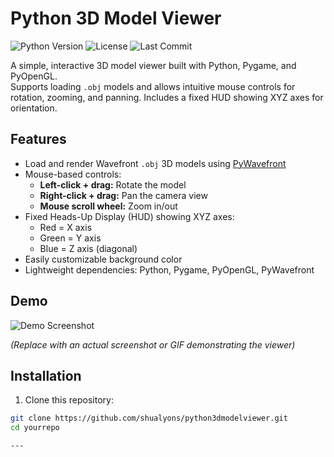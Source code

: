 # Python 3D Model Viewer

![Python Version](https://img.shields.io/badge/python-3.6%2B-blue)
![License](https://img.shields.io/badge/license-MIT-green)
![Last Commit](https://img.shields.io/github/last-commit/shualyons/python3dmodelviewer)

A simple, interactive 3D model viewer built with Python, Pygame, and PyOpenGL.  
Supports loading `.obj` models and allows intuitive mouse controls for rotation, zooming, and panning. Includes a fixed HUD showing XYZ axes for orientation.


## Features

- Load and render Wavefront `.obj` 3D models using [PyWavefront](https://github.com/pywavefront/PyWavefront)
- Mouse-based controls:
  - **Left-click + drag:** Rotate the model
  - **Right-click + drag:** Pan the camera view
  - **Mouse scroll wheel:** Zoom in/out
- Fixed Heads-Up Display (HUD) showing XYZ axes:
  - Red = X axis
  - Green = Y axis
  - Blue = Z axis (diagonal)
- Easily customizable background color
- Lightweight dependencies: Python, Pygame, PyOpenGL, PyWavefront


## Demo

![Demo Screenshot](path/to/screenshot.png)

*(Replace with an actual screenshot or GIF demonstrating the viewer)*


## Installation

1. Clone this repository:

```bash
git clone https://github.com/shualyons/python3dmodelviewer.git
cd yourrepo

---
